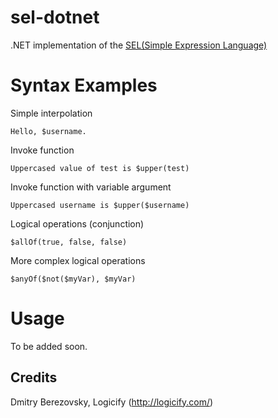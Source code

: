 # sel-dotnet
.NET implementation of the [SEL(Simple Expression Language)](https://github.com/Logicify/sel)

# Syntax Examples

Simple interpolation

```
Hello, $username.
```

Invoke function

```
Uppercased value of test is $upper(test)
```

Invoke function with variable argument

```
Uppercased username is $upper($username)
```

Logical operations (conjunction)

```
$allOf(true, false, false)
```

More complex logical operations

```
$anyOf($not($myVar), $myVar)
```

# Usage

To be added soon.

Credits
-------
Dmitry Berezovsky, Logicify (<http://logicify.com/>)
